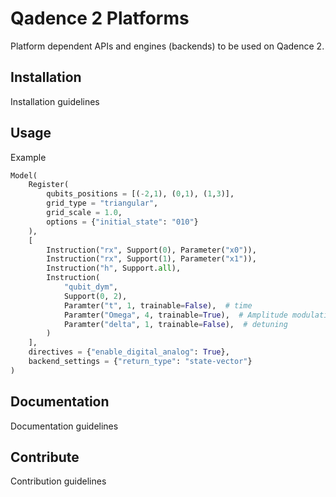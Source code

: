 # Qadence 2 Platforms
Platform dependent APIs and engines (backends) to be used on Qadence 2.


## Installation
Installation guidelines

## Usage

Example
```python
Model(
    Register(
        qubits_positions = [(-2,1), (0,1), (1,3)],
        grid_type = "triangular",
        grid_scale = 1.0,
        options = {"initial_state": "010"}
    ),
    [
        Instruction("rx", Support(0), Parameter("x0")),
        Instruction("rx", Support(1), Parameter("x1")),
        Instruction("h", Support.all),
        Instruction(
            "qubit_dym",
            Support(0, 2),
            Paramter("t", 1, trainable=False),  # time
            Paramter("Omega", 4, trainable=True),  # Amplitude modulation with 4 points
            Paramter("delta", 1, trainable=False),  # detuning
        )
    ],
    directives = {"enable_digital_analog": True},
    backend_settings = {"return_type": "state-vector"}
)
```

## Documentation
Documentation guidelines

## Contribute
Contribution guidelines
